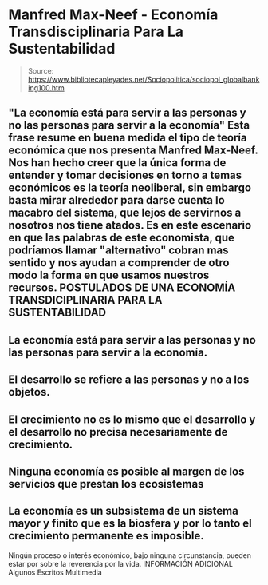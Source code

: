 # Manfred Max-Neef - Economía Transdisciplinaria Para La Sustentabilidad

> Source: https://www.bibliotecapleyades.net/Sociopolitica/sociopol_globalbanking100.htm

"La economía está para servir a las personas
y no las personas para servir a
la economía"
Esta frase resume en buena medida el tipo de teoría económica que nos
presenta
Manfred
Max-Neef.
Nos han hecho creer que la única forma de
entender y tomar decisiones en torno a temas económicos es la teoría
neoliberal, sin embargo basta mirar alrededor para darse cuenta lo macabro
del sistema, que lejos de servirnos a nosotros nos tiene atados.
Es en este escenario en que las palabras de este
economista, que podríamos llamar "alternativo" cobran mas sentido y nos
ayudan a comprender de otro modo la forma en que usamos nuestros recursos.
POSTULADOS DE UNA ECONOMÍA TRANSDICIPLINARIA PARA LA SUSTENTABILIDAD
-
La economía está para servir a las
personas y no las personas para servir a la economía.
-
El desarrollo se refiere a las personas y no a los objetos.
-
El crecimiento no es lo mismo que el desarrollo y el desarrollo no
precisa necesariamente de crecimiento.
-
Ninguna economía es posible al margen de los servicios que prestan
los ecosistemas
-
La economía es un subsistema de un sistema mayor y finito que es
la biosfera y por lo tanto el crecimiento permanente es imposible.
-
Ningún proceso o interés económico, bajo ninguna circunstancia,
pueden estar por sobre la reverencia por la vida.
INFORMACIÓN ADICIONAL
Algunos Escritos
Multimedia
